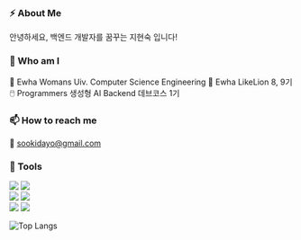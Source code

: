 ### ⚡ About Me 
안녕하세요, 백엔드 개발자를 꿈꾸는 지현숙 입니다!

### 🏃 Who am I
🔭 Ewha Womans Uiv. Computer Science Engineering 
🦁 Ewha LikeLion 8, 9기 
🖱️ Programmers 생성형 AI Backend 데브코스 1기  

### 📫 How to reach me 
📧 sookidayo@gmail.com

### 🏃 Tools
<img src="https://img.shields.io/badge/Python-3776AB?style=for-the-badge&logo=Python&logoColor=white">  <img src="https://img.shields.io/badge/Django-092E20?style=for-the-badge&logo=Django&logoColor=white">   
<img src="https://img.shields.io/badge/HTML-E34F26?style=for-the-badge&logo=HTML5&logoColor=white"> <img src="https://img.shields.io/badge/JavaScript-F7DF1E?style=for-the-badge&logo=JavaScrpipt&logoColor=white">  
<img src="https://img.shields.io/badge/Spring-6DB33F?style=for-the-badge&logo=Spring&logoColor=white"> <img src="https://img.shields.io/badge/Springboot-6DB33F?style=for-the-badge&logo=Springboot&logoColor=white">

![Top Langs](https://github-readme-stats.vercel.app/api/top-langs/?username=s0ooo0k&layout=compact)
